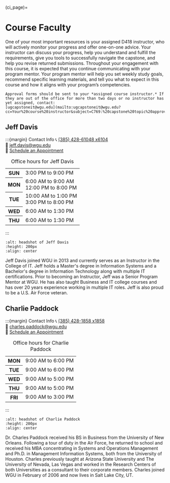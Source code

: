 
<!-- hack to open links in new tab -->
<head>
    <base target="_blank">
</head>

(ci_page)=
# Course Faculty

One of your most important resources is your assigned D418 instructor, who will actively monitor your progress and offer one-on-one advice. Your instructor can discuss your progress, help you understand and fulfill the requirements, give you tools to successfully navigate the capstone, and help you revise returned submissions. Throughout your engagement with this course, it is expected that you continue communicating with your program mentor. Your program mentor will help you set weekly study goals, recommend specific learning materials, and tell you what to expect in this course and how it aligns with your program’s competencies.

```{note}
Approval forms should be sent to your *assigned course instructor.* If they are out of the office for more than two days or no instructor has yet assigned, contact:
[ugcapstoneit@wgu.edu](mailto:ugcapstoneit@wgu.edu?cc=Your%20course%20instructor&subject=C769:%20capstone%20topic%20approval&body=Your%20name%20and%20question%20here.%20We%20can%20only%20respond%20to%20messages%20from%20a%20valid%20WGU%20email%20address.%20%0A%0ADegree%20program%3A%20%0AProgram%20Mentor%3A%20%0A)
```

## Jeff Davis

:::{margin} Contact Info
📞 <a href="tel:+18774357948 ">(385) 428-61048 x6104 </a> </br>
📧 [jeff.davis@wgu.edu](mailto:jeff.davis@wgu.edu?subject=C769%20capstone&body=Your%20name%20and%20question%20here.%20We%20can%20only%20respond%20to%20messages%20from%20a%20valid%20WGU%20email%20address.%20%0A%0ADegree%20program%3A%20%0AProgram%20Mentor%3A%20%0A) </br>
📅 [Schedule an Appointment](https://timetrade.com/app/wgu-mentoring/workflows/WGU100/schedule/?resourceId=005a000000AOMYvAAP&locationId=course_mentoring&appointmentTypeGroupId=CM&questionId__course_code=C769)</br>
<table _ngcontent-ghw-c124="" class="margin--bottom--10"><caption _ngcontent-ghw-c124="" class="visually-hidden"> Office hours for Jeff Davis </caption><tr _ngcontent-ghw-c124="" class="ng-star-inserted"><th _ngcontent-ghw-c124="" class="text--right"><span _ngcontent-ghw-c124="" class="table-row"><b _ngcontent-ghw-c124="">SUN</b></span></th><td _ngcontent-ghw-c124=""><div _ngcontent-ghw-c124="" class="margin--left ng-star-inserted"><span _ngcontent-ghw-c124="">3:00 PM</span> to <span _ngcontent-ghw-c124="">9:00 PM </span></div><!----></td></tr><tr _ngcontent-ghw-c124="" class="ng-star-inserted"><th _ngcontent-ghw-c124="" class="text--right"><span _ngcontent-ghw-c124="" class="table-row"><b _ngcontent-ghw-c124="">MON</b></span></th><td _ngcontent-ghw-c124=""><div _ngcontent-ghw-c124="" class="margin--left ng-star-inserted"><span _ngcontent-ghw-c124="">6:00 AM</span> to <span _ngcontent-ghw-c124="">9:00 AM </span></div><div _ngcontent-ghw-c124="" class="margin--left ng-star-inserted"><span _ngcontent-ghw-c124="">12:00 PM</span> to <span _ngcontent-ghw-c124="">8:00 PM </span></div><!----></td></tr><tr _ngcontent-ghw-c124="" class="ng-star-inserted"><th _ngcontent-ghw-c124="" class="text--right"><span _ngcontent-ghw-c124="" class="table-row"><b _ngcontent-ghw-c124="">TUE</b></span></th><td _ngcontent-ghw-c124=""><div _ngcontent-ghw-c124="" class="margin--left ng-star-inserted"><span _ngcontent-ghw-c124="">10:00 AM</span> to <span _ngcontent-ghw-c124="">1:00 PM </span></div><div _ngcontent-ghw-c124="" class="margin--left ng-star-inserted"><span _ngcontent-ghw-c124="">3:00 PM</span> to <span _ngcontent-ghw-c124="">8:00 PM </span></div><!----></td></tr><tr _ngcontent-ghw-c124="" class="ng-star-inserted"><th _ngcontent-ghw-c124="" class="text--right"><span _ngcontent-ghw-c124="" class="table-row"><b _ngcontent-ghw-c124="">WED</b></span></th><td _ngcontent-ghw-c124=""><div _ngcontent-ghw-c124="" class="margin--left ng-star-inserted"><span _ngcontent-ghw-c124="">6:00 AM</span> to <span _ngcontent-ghw-c124="">1:30 PM </span></div><!----></td></tr><tr _ngcontent-ghw-c124="" class="ng-star-inserted"><th _ngcontent-ghw-c124="" class="text--right"><span _ngcontent-ghw-c124="" class="table-row"><b _ngcontent-ghw-c124="">THU</b></span></th><td _ngcontent-ghw-c124=""><div _ngcontent-ghw-c124="" class="margin--left ng-star-inserted"><span _ngcontent-ghw-c124="">6:00 AM</span> to <span _ngcontent-ghw-c124="">1:30 PM </span></div><!----></td></tr><!----></table>
:::

```{image} ./url_images/jeff_davis_thumb.jpg
:alt: headshot of Jeff Davis
:height: 200px
:align: center
```

Jeff Davis joined WGU in 2013 and currently serves as an Instructor in the College of IT. Jeff holds a Master's degree in Information Systems and a Bachelor's degree in Information Technology along with multiple IT certifications. Prior to becoming an Instructor, Jeff was a Senior Program Mentor at WGU. He has also taught Business and IT college courses and has over 20 years experience working in multiple IT roles. Jeff is also proud to be a U.S. Air Force veteran.

## Charlie Paddock

:::{margin} Contact Info
📞 <a href="tel:+13854281858">(385) 428-1858 x1858 </a> </br>
📧 [charles.paddock@wgu.edu](mailto:charles.paddock@wgu.edu?subject=C769%20capstone&body=Your%20name%20and%20question%20here.%20We%20can%20only%20respond%20to%20messages%20from%20a%20valid%20WGU%20email%20address.%20%0A%0ADegree%20program%3A%20%0AProgram%20Mentor%3A%20%0A) </br>
📅 [Schedule an Appointment](https://timetrade.com/app/wgu-mentoring/workflows/WGU100/schedule/?resourceId=00530000006rd6fAAA&locationId=course_mentoring&appointmentTypeGroupId=CM&questionId__course_code=C769)</br>
<table _ngcontent-hxq-c382="" class="margin--bottom--10"><caption _ngcontent-hxq-c382="" class="visually-hidden"> Office hours for Charlie Paddock </caption><tr _ngcontent-hxq-c382="" class="ng-star-inserted"><th _ngcontent-hxq-c382="" class="text--right"><span _ngcontent-hxq-c382="" class="table-row"><b _ngcontent-hxq-c382="">MON</b></span></th><td _ngcontent-hxq-c382=""><div _ngcontent-hxq-c382="" class="margin--left ng-star-inserted"><span _ngcontent-hxq-c382="">9:00 AM</span> to <span _ngcontent-hxq-c382="">6:00 PM </span></div><!----></td></tr><tr _ngcontent-hxq-c382="" class="ng-star-inserted"><th _ngcontent-hxq-c382="" class="text--right"><span _ngcontent-hxq-c382="" class="table-row"><b _ngcontent-hxq-c382="">TUE</b></span></th><td _ngcontent-hxq-c382=""><div _ngcontent-hxq-c382="" class="margin--left ng-star-inserted"><span _ngcontent-hxq-c382="">9:00 AM</span> to <span _ngcontent-hxq-c382="">6:00 PM </span></div><!----></td></tr><tr _ngcontent-hxq-c382="" class="ng-star-inserted"><th _ngcontent-hxq-c382="" class="text--right"><span _ngcontent-hxq-c382="" class="table-row"><b _ngcontent-hxq-c382="">WED</b></span></th><td _ngcontent-hxq-c382=""><div _ngcontent-hxq-c382="" class="margin--left ng-star-inserted"><span _ngcontent-hxq-c382="">9:00 AM</span> to <span _ngcontent-hxq-c382="">5:00 PM </span></div><!----></td></tr><tr _ngcontent-hxq-c382="" class="ng-star-inserted"><th _ngcontent-hxq-c382="" class="text--right"><span _ngcontent-hxq-c382="" class="table-row"><b _ngcontent-hxq-c382="">THU</b></span></th><td _ngcontent-hxq-c382=""><div _ngcontent-hxq-c382="" class="margin--left ng-star-inserted"><span _ngcontent-hxq-c382="">9:00 AM</span> to <span _ngcontent-hxq-c382="">5:00 PM </span></div><!----></td></tr><tr _ngcontent-hxq-c382="" class="ng-star-inserted"><th _ngcontent-hxq-c382="" class="text--right"><span _ngcontent-hxq-c382="" class="table-row"><b _ngcontent-hxq-c382="">FRI</b></span></th><td _ngcontent-hxq-c382=""><div _ngcontent-hxq-c382="" class="margin--left ng-star-inserted"><span _ngcontent-hxq-c382="">9:00 AM</span> to <span _ngcontent-hxq-c382="">3:00 PM </span></div><!----></td></tr><!----></table>
:::

```{image} ./url_images/charlie_paddock-b.jpg
:alt: headshot of Charlie Paddock
:height: 200px
:align: center
```

Dr. Charles Paddock received his BS in Business from the University of New Orleans. Following a tour of duty in the Air Force, he returned to school and received his MBA concentrating in Systems and Operations Management and Ph.D. in Management Information Systems, both from the University of Houston. Charles previously taught at Arizona State University and The University of Nevada, Las Vegas and worked in the Research Centers of both Universities as a consultant to their corporate members. Charles joined WGU in February of 2006 and now lives in Salt Lake City, UT.
